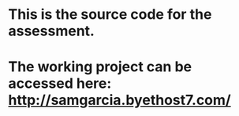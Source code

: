 # This is the source code for the assessment. 
# The working project can be accessed here: http://samgarcia.byethost7.com/
